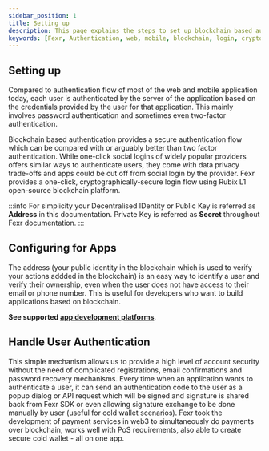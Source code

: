 ```yaml
---
sidebar_position: 1
title: Setting up
description: This page explains the steps to set up blockchain based authentication.
keywords: [Fexr, Authentication, web, mobile, blockchain, login, cryptographically, secure, platform]
---
```


## Setting up

Compared to authentication flow of most of the web and mobile application today, each user is authenticated by the server of the application based on the credentials provided by the user for that application. This mainly involves password authentication and sometimes even two-factor authentication.

Blockchain based authentication provides a secure authentication flow which can be compared with or arguably better than two factor authentication. While one-click social logins of widely popular providers offers similar ways to authenticate users, they come with data privacy trade-offs and apps could be cut off from social login by the provider. Fexr provides a one-click, cryptographically-secure login flow using Rubix L1 open-source blockchain platform.

:::info
For simplicity your Decentralised IDentity or Public Key is referred as **Address** in this documentation. Private Key is referred as **Secret** throughout Fexr documentation.
:::

## Configuring for Apps

The address (your public identity in the blockchain which is used to verify your actions addded in the blockchain) is an easy way to identify a user and verify their ownership, even when the user does not have access to their email or phone number. This is useful for developers who want to build applications based on blockchain.

**See supported [app development platforms](/developers/apis/platforms)**.

## Handle User Authentication

This simple mechanism allows us to provide a high level of account security without the need of complicated registrations, email confirmations and password recovery mechanisms. Every time when an application wants to authenticate a user, it can send an authentication code to the user as a popup dialog or API request which will be signed and signature is shared back from Fexr SDK or even allowing signature exchange to be done manually by user (useful for cold wallet scenarios). Fexr took the development of payment services in web3 to simultaneously do payments over blockchain, works well with PoS requirements, also able to create secure cold wallet -  all on one app.
